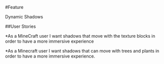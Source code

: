 #Feature

Dynamic Shadows 

##User Stories

*As a MineCraft user I want shadows that move with the texture blocks in order
to have a more immersive experience 

*As a Minecraft user I want shadows that can move with trees and plants in 
order to have a more immersive experience.
 
